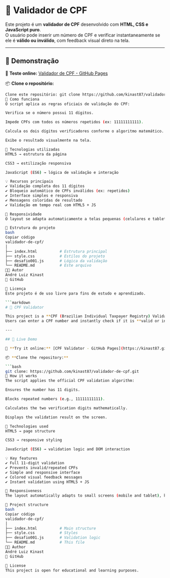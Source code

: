 # 🔢 Validador de CPF

Este projeto é um **validador de CPF** desenvolvido com **HTML, CSS e JavaScript puro**.  
O usuário pode inserir um número de CPF e verificar instantaneamente se ele é **válido ou inválido**, com feedback visual direto na tela.

---

## 🚀 Demonstração

🔗 **Teste online:** [Validador de CPF - GitHub Pages](https://kinast87.github.io/validador-de-cpf/)

📦 **Clone o repositório:**

```bash
Clone este repositório: git clone https://github.com/kinast87/validador-de-cpf.git 
🧠 Como funciona
O script aplica as regras oficiais de validação do CPF:

Verifica se o número possui 11 dígitos.

Impede CPFs com todos os números repetidos (ex: 11111111111).

Calcula os dois dígitos verificadores conforme o algoritmo matemático.

Exibe o resultado visualmente na tela.

🧩 Tecnologias utilizadas
HTML5 → estrutura da página

CSS3 → estilização responsiva

JavaScript (ES6) → lógica de validação e interação

💡 Recursos principais
✔️ Validação completa dos 11 dígitos
✔️ Bloqueio automático de CPFs inválidos (ex: repetidos)
✔️ Interface simples e responsiva
✔️ Mensagens coloridas de resultado
✔️ Validação em tempo real com HTML5 + JS

📱 Responsividade
O layout se adapta automaticamente a telas pequenas (celulares e tablets), mantendo o design centralizado e legível.

📂 Estrutura do projeto
bash
Copiar código
validador-de-cpf/
│
├── index.html          # Estrutura principal
├── style.css           # Estilos do projeto
├── desafio001.js       # Lógica da validação
└── README.md           # Este arquivo
👨‍💻 Autor
André Luiz Kinast
📎 GitHub

📝 Licença
Este projeto é de uso livre para fins de estudo e aprendizado.

```markdown
# 🔢 CPF Validator

This project is a **CPF (Brazilian Individual Taxpayer Registry) Validator** built with **HTML, CSS, and vanilla JavaScript**.  
Users can enter a CPF number and instantly check if it is **valid or invalid**, with clear visual feedback.

---

## 🚀 Live Demo

🔗 **Try it online:** [CPF Validator - GitHub Pages](https://kinast87.github.io/validador-de-cpf/)

📦 **Clone the repository:**

```bash
git clone: https://github.com/kinast87/validador-de-cpf.git 
🧠 How it works
The script applies the official CPF validation algorithm:

Ensures the number has 11 digits.

Blocks repeated numbers (e.g., 11111111111).

Calculates the two verification digits mathematically.

Displays the validation result on the screen.

🧩 Technologies used
HTML5 → page structure

CSS3 → responsive styling

JavaScript (ES6) → validation logic and DOM interaction

💡 Key features
✔️ Full 11-digit validation
✔️ Prevents invalid/repeated CPFs
✔️ Simple and responsive interface
✔️ Colored visual feedback messages
✔️ Instant validation using HTML5 + JS

📱 Responsiveness
The layout automatically adapts to small screens (mobile and tablet), keeping the design centered and readable.

📂 Project structure
bash
Copiar código
validador-de-cpf/
│
├── index.html          # Main structure
├── style.css           # Styles
├── desafio001.js       # Validation logic
└── README.md           # This file
👨‍💻 Author
André Luiz Kinast
📎 GitHub

📝 License
This project is open for educational and learning purposes.
